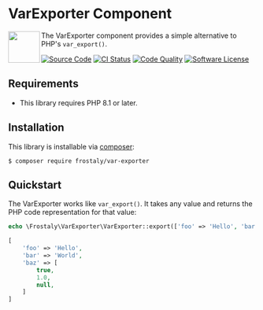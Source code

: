# VarExporter Component

<img src="https://avatars.githubusercontent.com/u/95505865" alt="" align="left" height="64">

The VarExporter component provides a simple alternative to PHP's `var_export()`.

[![Source Code](https://img.shields.io/badge/source-frostaly/var--exporter-blue.svg)](https://github.com/frostaly/var-exporter)
[![CI Status](https://github.com/frostaly/var-exporter/workflows/Build/badge.svg)](https://github.com/frostaly/var-exporter/actions?query=workflow%3A%22Build%22)
[![Code Quality](https://scrutinizer-ci.com/g/frostaly/var-exporter/badges/quality-score.png)](https://scrutinizer-ci.com/g/frostaly/var-exporter/?branch=master)
[![Software License](https://img.shields.io/badge/license-GPL-brightgreen.svg)](https://github.com/frostaly/var-exporter/blob/master/LICENSE)

## Requirements
- This library requires PHP 8.1 or later.

## Installation

This library is installable via [composer](https://getcomposer.org/):

```
$ composer require frostaly/var-exporter
```

## Quickstart

The VarExporter works like `var_export()`. It takes any value and returns the PHP code representation for that value:

```php
echo \Frostaly\VarExporter\VarExporter::export(['foo' => 'Hello', 'bar' => 'World', 'baz' => [true, 1.0, null]]);

```
```php
[
    'foo' => 'Hello',
    'bar' => 'World',
    'baz' => [
        true,
        1.0,
        null,
    ]
]
```
